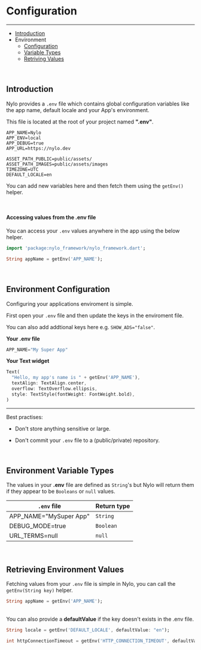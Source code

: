 # Configuration

---

<a name="section-1"></a>
- [Introduction](#introduction "Introduction to configuration in Nylo")
- Environment
  - [Configuration](#environment-configuration "Environment configuration")
  - [Variable Types](#environment-variable-types "Environment variable types")
  - [Retriving Values](#retrieving-environment-values "Retriving environment values")

<a name="introduction"></a>
<br>
## Introduction

Nylo provides a `.env` file which contains global configuration variables like the app name, default locale and your App's environment.

This file is located at the root of your project named <b>".env"</b>.

``` env
APP_NAME=Nylo
APP_ENV=local
APP_DEBUG=true
APP_URL=https://nylo.dev

ASSET_PATH_PUBLIC=public/assets/
ASSET_PATH_IMAGES=public/assets/images
TIMEZONE=UTC
DEFAULT_LOCALE=en
```

You can add new variables here and then fetch them using the `getEnv()` helper.

<br>

#### Accessing values from the .env file

You can access your `.env` values anywhere in the app using the below helper.

``` dart
import 'package:nylo_framework/nylo_framework.dart';

String appName = getEnv('APP_NAME');
```

<a name="environment-configuration"></a>
<br>

## Environment Configuration

Configuring your applications enviroment is simple. 

First open your `.env` file and then update the keys in the enviroment file.

You can also add addtional keys here e.g. `SHOW_ADS="false"`.

<b>Your .env file</b>
``` dart
APP_NAME="My Super App"
```

<b>Your Text widget</b>

``` dart
Text(
  "Hello, my app's name is " + getEnv('APP_NAME'),
  textAlign: TextAlign.center,
  overflow: TextOverflow.ellipsis,
  style: TextStyle(fontWeight: FontWeight.bold),
)
```

---

Best practises:

- Don't store anything sensitive or large.

- Don't commit your `.env` file to a (public/private) repository.

<a name="environment-variable-types"></a>
<br>

## Environment Variable Types

The values in your <b>.env</b> file are defined as `String`'s but Nylo will return them if they appear to be `Booleans` or `null` values.

| `.env` file | Return type |
|---|---|
| APP\_NAME="MySuper App" | `String` |
| DEBUG\_MODE=true | `Boolean`  |
| URL_TERMS=null | `null` |


<a name="retrieving-environment-values"></a>
<br>

## Retrieving Environment Values

Fetching values from your `.env` file is simple in Nylo, you can call the `getEnv(String key)` helper. 

``` dart
String appName = getEnv('APP_NAME');
```

<br>
You can also provide a <b>defaultValue</b> if the key doesn't exists in the .env file.

``` dart
String locale = getEnv('DEFAULT_LOCALE', defaultValue: "en");

int httpConnectionTimeout = getEnv('HTTP_CONNECTION_TIMEOUT', defaultValue: (60 * 1000));
```
